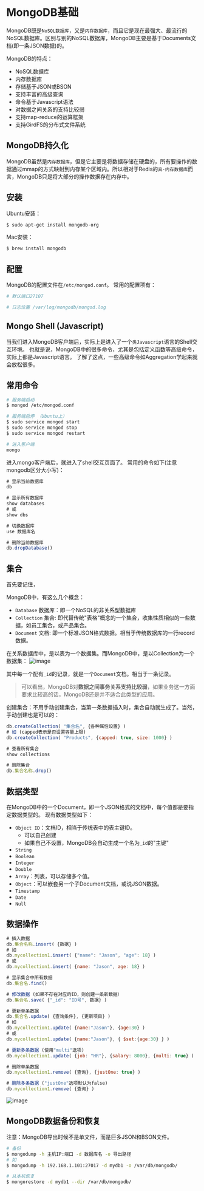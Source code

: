 # MongoDB基础

MongoDB既是`NoSQL数据库`，又是`内存数据库`，而且它是现在最强大、最流行的NoSQL数据库。区别与别的NoSQL数据库，MongoDB主要是基于Documents文档(即一条JSON数据)的。

MongoDB的特点：
- NoSQL数据库
- 内存数据库
- 存储基于JSON或BSON
- 支持丰富的高级查询
- 命令基于Javascript语法
- 对数据之间关系的支持比较弱
- 支持map-reduce的运算框架
- 支持GirdFS的分布式文件系统


## MongoDB持久化

MongoDB虽然是`内存数据库`，但是它主要是将数据存储在硬盘的，所有要操作的数据通过mmap的方式映射到内存某个区域内。所以相对于Redis的`真·内存数据库`而言，MongoDB只是将大部分的操作数据存在内存中。


## 安装

Ubuntu安装：
```sh
$ sudo apt-get install mongodb-org
```

Mac安装：
```sh
$ brew install mongodb
```


## 配置

MongoDB的配置文件在`/etc/mongod.conf`。
常用的配置项有：
```ini
# 默认端口27107

# 日志位置 /var/log/mongodb/mongod.log
```


## Mongo Shell (Javascript)

当我们进入MongoDB客户端后，实际上是进入了一个`类Javascript`语言的Shell交互环境。
也就是说，MongoDB中的很多命令，尤其是包括定义函数等高级命令，实际上都是Javascript语言。
了解了这点，一些高级命令如Aggregation学起来就会放松很多。


## 常用命令

```sh
# 服务端启动
$ mongod /etc/mongod.conf

# 服务端启停 （Ubuntu上）
$ sudo service mongod start
$ sudo service mongod stop
$ sudo service mongod restart

# 进入客户端
mongo
```

进入mongo客户端后，就进入了shell交互页面了。
常用的命令如下(注意mongodb区分大小写)：
```js
# 显示当前数据库
db

# 显示所有数据库
show databases
# 或
show dbs

# 切换数据库
use 数据库名

# 删除当前数据库
db.dropDatabase()
```

## 集合

首先要记住，

MongoDB中，有这么几个概念：
- `Database` 数据库：即一个NoSQL的非关系型数据库
- `Collection` 集合: 即代替传统"表格"概念的一个集合，收集性质相似的一些数据，如员工集合，或产品集合。
- `Document` 文档: 即一个标准JSON格式数据。相当于传统数据库的一行record数据。

在关系数据库中，是以表为一个数据集。而MongoDB中，是以Collection为一个数据集：
![image](https://user-images.githubusercontent.com/14041622/48968768-3cdc4d80-f02f-11e8-995f-95a7130831b3.png)

其中每一个配有`_id`的记录，就是一个`Document`文档。相当于一条记录。

> 可以看出，MongoDB对**数据之间事务关系支持比较弱**，如果业务这一方面要求比较高的话，MongoDB还是并不适合此类型的应用。


创建集合：不用手动创建集合，当第一条数据插入时，集合自动就生成了。当然，手动创建也是可以的：
```js
db.createCollection( "集合名", {各种属性设置} )
# 如 (capped表示是否设置容量上限)
db.createCollection( "Products", {capped: true, size: 1000} )

# 查看所有集合
show collections

# 删除集合
db.集合名称.drop()
```



## 数据类型

在MongoDB中的一个Document，即一个JSON格式的文档中，每个值都是要指定数据类型的。
现有数据类型如下：
- `Object ID`：文档ID，相当于传统表中的表主键ID。
    - 可以自己创建
    - 如果自己不设置，MongoDB会自动生成一个名为`_id`的"主键"
- `String`
- `Boolean`
- `Integer`
- `Double`
- `Array`：列表，可以存储多个值。
- `Object`：可以嵌套另一个子Document文档，或说JSON数据。
- `Timestamp`
- `Date`
- `Null`


## 数据操作

```js
# 插入数据
db.集合名称.insert( {数据} )
# 如
db.mycollection1.insert( {"name": "Jason", "age": 18} )
# 或
db.mycollection1.insert( {name: "Jason", age: 18} )

# 显示集合中所有数据
db.集合名.find()

# 修改数据 (如果不存在对应的ID，则创建一条新数据）
db.集合名.save( {"_id": "ID号", 数据} )

# 更新单条数据
db.集合名.update( {查询条件}, {更新项目} )
# 如
db.mycollection1.update( {name:"Jason"}, {age:30} )
# 或
db.mycollection1.update( {name:"Jason"}, { $set:{age:30} } )

# 更新多条数据 (使用"multi"选项)
db.mycollection1.update( {job: "HR"}, {salary: 8000}, {multi: true} )

# 删除单条数据
db.mycollection1.remove( {查询}, {justOne: true} )

# 删除多条数据 ("justOne"选项默认为false)
db.mycollection1.remove( {查询} )
```
![image](https://user-images.githubusercontent.com/14041622/48956702-752c4f00-ef8f-11e8-9b92-fbb1fa49c047.png)



## MongoDB数据备份和恢复

注意：MongoDB导出时候不是单文件，而是巨多JSON和BSON文件。

```sh
# 备份
$ mongodump -h 主机IP:端口 -d 数据库名 -o 导出路径
# 如
$ mongodump -h 192.168.1.101:27017 -d mydb1 -o /var/db/mongodb/

# 从本机恢复
$ mongorestore -d mydb1 --dir /var/db/mongodb/
```